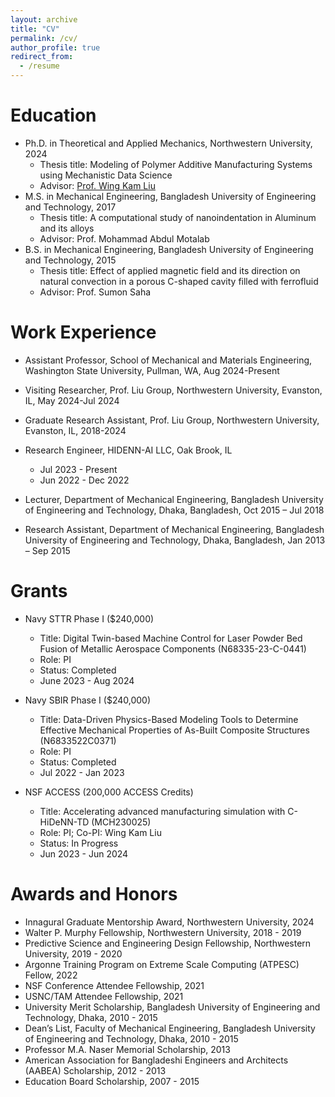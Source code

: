 ```yaml
---
layout: archive
title: "CV"
permalink: /cv/
author_profile: true
redirect_from:
  - /resume
---
```


Education
======
* Ph.D. in Theoretical and Applied Mechanics, Northwestern University, 2024
  * Thesis title: Modeling of Polymer Additive Manufacturing Systems using Mechanistic Data Science
  * Advisor: [Prof. Wing Kam Liu](https://www.mccormick.northwestern.edu/research-faculty/directory/profiles/liu-kam-wing.html) 
* M.S. in Mechanical Engineering, Bangladesh University of Engineering and Technology, 2017
  * Thesis title: A computational study of nanoindentation in Aluminum and its alloys
  * Advisor: Prof. Mohammad Abdul Motalab
* B.S. in Mechanical Engineering, Bangladesh University of Engineering and Technology, 2015
  * Thesis title: Effect of applied magnetic field and its direction on natural convection in a porous C-shaped cavity filled with ferrofluid
  * Advisor: Prof. Sumon Saha

Work Experience
======
* Assistant Professor, School of Mechanical and Materials Engineering, Washington State University, Pullman, WA, Aug 2024-Present 

* Visiting Researcher, Prof. Liu Group, Northwestern University, Evanston, IL, May 2024-Jul 2024

* Graduate Research Assistant, Prof. Liu Group, Northwestern University, Evanston, IL, 2018-2024

* Research Engineer, HIDENN-AI LLC, Oak Brook, IL
  * Jul 2023 - Present
  * Jun 2022 - Dec 2022

* Lecturer, Department of Mechanical Engineering, Bangladesh University of Engineering and Technology, Dhaka, Bangladesh, Oct 2015 – Jul 2018

* Research Assistant, Department of Mechanical Engineering, Bangladesh University of Engineering and Technology, Dhaka, Bangladesh, Jan 2013 – Sep 2015


Grants
======
* Navy STTR Phase I ($240,000)
  * Title: Digital Twin-based Machine Control for Laser Powder Bed Fusion of Metallic Aerospace Components (N68335-23-C-0441)
  * Role: PI
  * Status: Completed
  * June 2023 - Aug 2024
    
* Navy SBIR Phase I ($240,000)
  * Title: Data-Driven Physics-Based Modeling Tools to Determine Effective Mechanical Properties of As-Built Composite Structures (N6833522C0371)
  * Role: PI
  * Status: Completed
  * Jul 2022 - Jan 2023

* NSF ACCESS (200,000 ACCESS Credits)
  * Title: Accelerating advanced manufacturing simulation with C-HiDeNN-TD (MCH230025)
  * Role: PI; Co-PI: Wing Kam Liu
  * Status: In Progress
  * Jun 2023 - Jun 2024

Awards and Honors
======
- Innagural Graduate Mentorship Award, Northwestern University, 2024
- Walter P. Murphy Fellowship, Northwestern University, 2018 - 2019
- Predictive Science and Engineering Design Fellowship, Northwestern University, 2019 - 2020
- Argonne Training Program on Extreme Scale Computing (ATPESC) Fellow, 2022
- NSF Conference Attendee Fellowship, 2021
- USNC/TAM Attendee Fellowship, 2021
- University Merit Scholarship, Bangladesh University of Engineering and Technology, Dhaka, 2010 - 2015
- Dean’s List, Faculty of Mechanical Engineering, Bangladesh University of Engineering and Technology, Dhaka, 2010 - 2015
- Professor M.A. Naser Memorial Scholarship, 2013
- American Association for Bangladeshi Engineers and Architects (AABEA) Scholarship, 2012 - 2013
- Education Board Scholarship, 2007 - 2015
